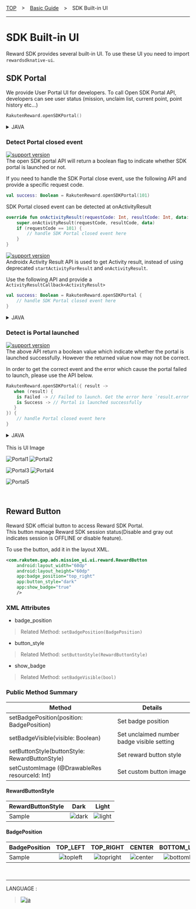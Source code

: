 [TOP](/README.md#top)　>　[Basic Guide](./README.md)　>　SDK Built-in UI  

---  
 
 # SDK Built-in UI  
 Reward SDK provides several built-in UI. To use these UI you need to import `rewardsdknative-ui`.  

 ## SDK Portal  
 We provide User Portal UI for developers. To call Open SDK Portal API, developers can see user status (mission, unclaim list, current point, point history etc...)

```kotlin
RakutenReward.openSDKPortal()
```  
<details>
    <summary>JAVA</summary>  

```java
RakutenRewardExtensionKt.openSDKPortal(RakutenReward.INSTANCE);
```
</details>  

### Detect Portal closed event  
[![support version](http://img.shields.io/badge/ui-2.4.0+-blue.svg?style=flat)](/doc/history/README.md#version-240)  
The open SDK portal API will return a boolean flag to indicate whether SDK portal is launched or not.

If you need to handle the SDK Portal close event, use the following API and provide a specific request code.
```kotlin
val success: Boolean = RakutenReward.openSDKPortal(101)
```
SDK Portal closed event can be detected at onActivityResult
```kotlin
override fun onActivityResult(requestCode: Int, resultCode: Int, data: Intent?) {
    super.onActivityResult(requestCode, resultCode, data)
    if (requestCode == 101) {
        // handle SDK Portal closed event here
    }
}
```  

[![support version](http://img.shields.io/badge/ui-3.4.2+-blue.svg?style=flat)](https://github.com/rakuten-ads/Rakuten-Reward-Native-Android/releases/tag/rel_20221202_v3_4_2)  
Androidx Activity Result API is used to get Activity result, instead of using deprecated `startActivityForResult` and `onActivityResult`.

Use the following API and provide a `ActivityResultCallback<ActivityResult>`
```kotlin
val success: Boolean = RakutenReward.openSDKPortal {
    // handle SDK Portal closed event here
}
```  
<details>
    <summary>JAVA</summary>  

```java
boolean success = RakutenRewardExtensionKt.openSDKPortal(RakutenReward.INSTANCE, result -> {
    // handle SDK Portal closed event here
});
```
</details>  

### Detect is Portal launched  
[![support version](http://img.shields.io/badge/ui-6.0.0+-blue.svg?style=flat)](https://github.com/rakuten-ads/Rakuten-Reward-Native-Android/releases/tag/rel_v6_0_0)  
The above API return a boolean value which indicate whether the portal is launched successfully. However the returned value now may not be correct. 

In order to get the correct event and the error which cause the portal failed to launch, please use the API below.  

```kotlin
RakutenReward.openSDKPortal({ result -> 
   when (result) {
    is Failed -> // Failed to launch. Get the error here `result.error`
    is Success -> // Portal is launched successfully
   } 
}) {
    // handle Portal closed event here
}
```  
<details>
    <summary>JAVA</summary>  

```java
RakutenRewardExtensionKt.openSDKPortalJava(RakutenReward.INSTANCE, new PortalOpenedCallback() {
    @Override
    public void success() {
        // Portal is launched successfully
    }

    @Override
    public void failed(@NonNull RakutenRewardAPIError rakutenRewardAPIError) {
        // Portal failed to launched
    }
}, (ActivityResultCallback<ActivityResult>) activityResult -> {
    // handle Portal closed event here
});
```
</details>  

<br>  
This is UI Image

![Portal1](Portal1.png)  ![Portal2](Portal2.png)

![Portal3](Portal3.png)  ![Portal4](Portal4.png)

![Portal5](Portal5.png)

<br>  

## Reward Button  
Reward SDK official button to access Reward SDK Portal.  
This button manage Reward SDK session status(Disable and gray out indicates session is OFFLINE or disable feature).  

To use the button, add it in the layout XML.  
```xml
<com.rakuten.gap.ads.mission_ui.ui.reward.RewardButton
    android:layout_width="60dp"
    android:layout_height="60dp"
    app:badge_position="top_right"
    app:button_style="dark"
    app:show_badge="true" 
    />
```  
### XML Attributes
* badge_position  
> Related Method: `setBadgePosition(BadgePosition)`  
* button_style  
> Related Method: `setButtonStyle(RewardButtonStyle)`  
* show_badge  
> Related Method: `setBadgeVisible(bool)`  

### Public Method Summary  
| Method                                         | Details                                    |
|------------------------------------------------|--------------------------------------------|
| setBadgePosition(position: BadgePosition)      | Set badge position                         |
| setBadgeVisible(visible: Boolean)              | Set unclaimed number badge visible setting |
| setButtonStyle(buttonStyle: RewardButtonStyle) | Set reward button style                    |
| setCustomImage (@DrawableRes resourceId: Int)  | Set custom button image                    |  

#### RewardButtonStyle  
| RewardButtonStyle |            Dark            |            Light             |
|:------------------|:--------------------------:|:----------------------------:|
| Sample            | ![dark](./button/dark.png) | ![light](./button/light.png) |  

#### BadgePosition  
| BadgePosition |             TOP_LEFT              |              TOP_RIGHT              |             CENTER             |               BOTTOM_LEFT               |               BOTTOM_RIGHT                |
|:--------------|:---------------------------------:|:-----------------------------------:|:------------------------------:|:---------------------------------------:|:-----------------------------------------:|
| Sample        | ![topleft](./button/top_left.png) | ![topright](./button/top_right.png) | ![center](./button/center.png) | ![bottomleft](./button/bottom_left.png) | ![bottomright](./button/bottom_right.png) |        

<br>  

---
LANGUAGE :
> [![ja](../lang/ja.png)](../ja/basic/SdkPortal.md)